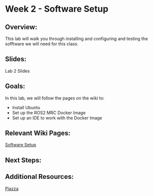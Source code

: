 # Week 2 - Software Setup

## Overview:
This lab will walk you through installing and configuring and testing the sofftware we will need for this class.

## Slides:
Lab 2 Slides

## Goals:
In this lab, we will follow the pages on the wiki to:
- Install Ubuntu
- Set up the ROS2 MRC Docker Image
- Set up an IDE to work with the Docker Image

## Relevant Wiki Pages:
[Software Setup](https://enme480.github.io/ubuntu-setup/)

## Next Steps:

## Additional Resources:
[Piazza](https://umd.instructure.com/courses/1389037/external_tools/42711)
